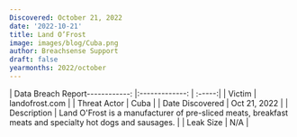 ```yaml
---
Discovered: October 21, 2022
date: '2022-10-21'
title: Land O’Frost
image: images/blog/Cuba.png
author: Breachsense Support
draft: false
yearmonths: 2022/october
---
```


| Data Breach Report------------:     |:-------------:    | :-----:|
| Victim      | landofrost.com      | 
| Threat Actor      | Cuba      | 
| Date Discovered      | Oct 21, 2022      | 
| Description      | Land O'Frost is a manufacturer of pre-sliced meats, breakfast meats and specialty hot dogs and sausages.      | 
| Leak Size      | N/A      | 

